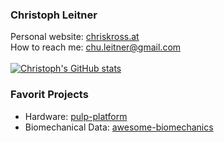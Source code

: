 ### Christoph Leitner

Personal website: [chriskross.at](http://www.chriskross.org/)\
How to reach me: [chu.leitner@gmail.com](mailto:chu.leitner@gmail.com)\
\
[![Christoph's GitHub stats](https://github-readme-stats.vercel.app/api?username=luuleitner&hide=prs,issues,contribs,&count_private=true&show_icons=true)](https://github.com/anuraghazra/github-readme-stats)


### Favorit Projects
* Hardware: [pulp-platform](https://github.com/pulp-platform)
* Biomechanical Data: [awesome-biomechanics](https://github.com/modenaxe/awesome-biomechanics)
